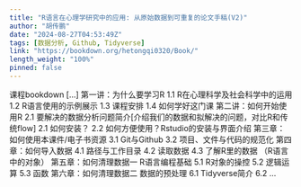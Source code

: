 ```yaml
---
title: "R语言在心理学研究中的应用: 从原始数据到可重复的论文手稿(V2)"
author: "胡传鹏"
date: "2024-08-27T04:53:49Z"
tags: [数据分析, Github, Tidyverse]
link: "https://bookdown.org/hetongqi0320/Book/"
length_weight: "100%"
pinned: false
---
```


课程bookdown [...] 第一讲：为什么要学习R 1.1 R在心理科学及社会科学中的运用 1.2 R语言使用的示例展示 1.3 课程安排 1.4 如何学好这门课 第二讲：如何开始使用R 2.1 要解决的数据分析问题简介[介绍我们的数据和拟解决的问题，对比R和传统flow] 2.1 如何安装？ 2.2 如何方便使用？Rstudio的安装与界面介绍 第三章：如何使用本课件/电子书资源 3.1 Git与Github 3.2 项目、文件与代码的规范化 第四章：如何导入数据 4.1 路径与工作目录 4.2 读取数据 4.3 了解R里的数据 （R语言中的对象） 第五章：如何清理数据一 R语言编程基础 5.1 R对象的操控 5.2 逻辑运算 5.3 函数 第六章：如何清理数据二 数据的预处理 6.1 Tidyverse简介 6.2 ...
